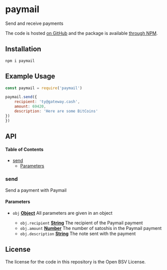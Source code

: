 # paymail

Send and receive payments

The code is hosted [on GitHub](https://github.com/p2ppsr/paymail) and the package is available [through NPM](https://www.npmjs.com/package/paymail).

## Installation

    npm i paymail

## Example Usage

```js
const paymail = require('paymail')

paymail.send({
    recipient: 'ty@gateway.cash',
    amount: 69420,
    description: 'Here are some BitCoins'
})
})
```

## API

<!-- Generated by documentation.js. Update this documentation by updating the source code. -->

#### Table of Contents

*   [send](#send)
    *   [Parameters](#parameters)

### send

Send a payment with Paymail

#### Parameters

*   `obj` **[Object](https://developer.mozilla.org/docs/Web/JavaScript/Reference/Global_Objects/Object)** All parameters are given in an object

    *   `obj.recipient` **[String](https://developer.mozilla.org/docs/Web/JavaScript/Reference/Global_Objects/String)** The recipient of the Paymail payment
    *   `obj.amount` **[Number](https://developer.mozilla.org/docs/Web/JavaScript/Reference/Global_Objects/Number)** The number of satoshis in the Paymail payment
    *   `obj.description` **[String](https://developer.mozilla.org/docs/Web/JavaScript/Reference/Global_Objects/String)** The note sent with the payment

## License

The license for the code in this repository is the Open BSV License.
